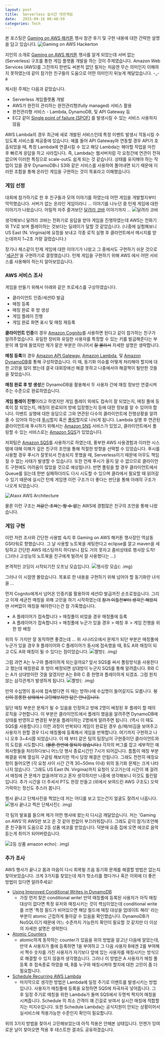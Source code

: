 ```yaml
---
layout: post
title:  Serverless 실시간 대전게임
date:   2015-09-16 00:48:59
categories: Tech
---
```


본 포스팅은 [Gaming on AWS 해커톤] 행사 참관 후기 및 구현 내용에 대한 간략한 설명을 담고 있습니다.
![Gaming on AWS Hackerton](/assets/images/aws_hackerton/Gaming_on_AWS_Hackathon_1000.png)


지인의 소개로 [Gaming on AWS 해커톤] 행사를 알게 되었는데 서버 없는 (Serverless) 구조를 통한 게임 플랫폼 개발을 하는 것이 주제였습니다.
Amazon Web Services (AWS)를 그전까지 한번도 써본적 없던 필자는 처음엔 무슨 의미인지 이해하지 못하였는데 같이 참가한 친구들의 도움으로 어떤 의미인지 뒤늦게 깨달았습니다. -_-a

제시된 주제는 다음과 같았습니다.

  * Serverless 게임플랫폼 개발
  * AWS가 완전히 관리하는 완전관리형(fully managed) 서비스 활용
   * 완전관리형 서비스 - Lambda, DynamoDB, 및 API Gateway 등
  * EC2 같이 [Single point of failure (SPOF)] 를 발생시킬 수 있는 서비스 사용하지 않음

AWS Lambda의 경우 최근에 새로 개발된 서비스인데 특정 이벤트 발생시 작동시킬 수 있도록 서비스를 제공중에 있습니다.
예를 들어 API Gateway와 연동할 경우 API가 호출되었을 때, 특정 Lambda에 연결시킬 수 있고 해당 Lambda는 해야할 작업을 마친 후 빠르게 응답을 하고 사라집니다.
즉, Lambda는 웹서버처럼 각 요청간에 연관이 전혀 없으며 이러한 특징으로 scale-out도 쉽게 되는 것 같습니다.
상태를 유지해야 하는 작업이 있을 경우 DynamoDB나 S3와 같은 서비스를 사용하여 풀어내면 되기 때문에 이러한 조합을 통해 온라인 게임을 구현하는 것이 목표라고 이해했습니다.


### 게임 선정

대회에 참가하기로 한 후 친구들과 모여 이야기를 하였는데 어떤 게임을 개발할지부터 막막했습니다.
서버가 없는 온라인 게임이라니 ...
이야기를 나누던 중 턴제 게임에 대한 이야기가 나왔습니다.
어릴적 자주 즐겨보던 [달려라 코바] 이야기까지 ...
![달려라 코바](/assets/images/aws_hackerton/cova.jpg)

생각해보니 달려라 코바는 전화기로 응답을 받아 게임을 진행하였는데 AWS는 전화기와 TV로 보며 플레이하는 것보다는 딜레이가 덜할 것 같았습니다.
(나중에 실험해보니 US East (N. Virginia)에 요청을 보내고 각종 로직 실행 후 클라언트에서 메시지를 받는데까지 1~2초 가량 걸렸습니다.)

장기나 체스같이 턴제 게임에 대한 이야기가 나왔고 그 중에서도 구현하기 쉬운 것으로 '[세균전]'을 구현하기로 결정했습니다.
턴제 게임을 구현하기 위해 AWS 에서 어떤 서비스를 사용해야 하는지 알아보았습니다.


### AWS 서비스 조사

게임을 만들기 위해서 아래와 같은 프로세스를 구상하였습니다.

  * 클라이언트 인증/세션ID 발급
  * 매칭 등록
  * 매칭 완료 후 방 생성
  * 게임 플레이 진행
  * 게임 완료 화면 표시 및 매칭 재등록

**클라이언트 인증**의 경우 [Amazon Cognito]를 사용하면 된다고 같이 참가하는 친구가 알려주었습니다.
유일한 장비와 유일한 사용자를 특정할 수 있는 키를 발급해준다는 부분이 꽤 맘에 들었지만 제가 맡은 부분은 아니어서 <del>잘 몰라서</del> 자세한 설명은 생략합니다.

**매칭 등록**의 경우 [Amazon API Gateway], [Amazon Lambda], 및 [Amazon DynamoDB]를 통해 구성하였습니다.
이 때, 동기화 이슈를 어떻게 처리해야 할지에 대한 고민을 많이 했는데 결국 대회장에선 해결 못하고 나중에서야 해결책이 될만한 것들을 찾았습니다.

**매칭 완료 후 방 생성**은 DynamoDB을 활용해서 두 사용자 간에 매칭 정보만 연결시켜주는 수준으로 완료하였습니다.

**게임 플레이 진행**이라고 하였지만 게임 플레이 외에도 접속이 잘 되었는지, 매칭 풀에 등록이 잘 되었는지, 매칭이 완료되어 방에 입장했는지 등에 대한 정보를 알 수 있어야 합니다.
이벤트 실행에 대한 응답으로 그와 연관된 다수의 클라이언트에 진행상황을 알려줄 수 있어야 하는데 [푸시]할지 혹은 [폴링]할지로 나뉘게 됩니다.
Lambda 실행 후 연관된 클라이언트에 푸시하기 위해서는 [Amazon SNS] 서비스가 있었고, 클라이언트에서 폴링할 수 있는 서비스로는 [Amazon SQS]가 있었습니다.

저희팀은 [Amazon SQS]를 사용하기로 하였는데, 풍부한 AWS 사용경험과 이러한 시스템에 대해 이해가 깊은 친구의 조언을 통해 적절한 방향을 선택할 수 있었습니다.
푸시를 사용할 경우 푸시가 잘못되서 전송되지 못했을 때, Serverless이기 때문에 아무도 책임질 수 없는 사태가 발생할 수 있습니다.
또한 언제 푸시가 올지 알 수 없으므로 클라이언트 구현에도 어려움이 많았을 것으로 예상됩니다.
반면 폴링을 할 경우 클라이언트에서 Queue를 읽는데 한번 실패하더라도 다시 시도할 수 있으며 클라에서 필요할 때 읽어갈 수 있기 때문에 실시간 턴제 게임엔 이런 구조가 더 좋다는 판단을 통해 아래의 구조가 나오게 되었습니다.

![Ataxx AWS Architecture](/assets/images/aws_hackerton/architecture.png)

물론 이런 구조는 <del>저같은 초짜는 할 수 없는</del> AWS에 경험많은 친구의 조언을 통해 나왔습니다.


### 게임 구현

이런 저런 조사와 간단한 사용법 숙지 후 Gaming on AWS 해커톤 행사장인 역삼동 GS타워로 향했습니다.
그 날 사용할 노트북을 세팅한다고 eclipse를 깔고 maven을 세팅하고 간단한 AWS 테스팅까지 하다보니 잠도 거의 못자고 좀비상태로 행사장 도착! 
(그러나 고성능의 노트북을 친구에게 빌려서 잘 사용했다는 ...)

본격적인 코딩이 시작되기전 오프닝 모습입니다.
![행사장 모습](/assets/images/aws_hackerton/stage_1.jpg){: .img}

그러나 이 시점엔 몰랐습니다.
목표로 한 내용을 구현하기 위해 넘어야 할 동기화란 녀석을 ...

먼저 Cognito에게서 넘어온 인증키를 활용하여 세션ID 발급까진 순조로웠습니다.
그리고 이제 세균전 매칭을 위해 고민을 하기 시작하였는데 <del>참가 이틀전부터 생각은 해왔지만</del> 서버없이 매칭을 해야한다는건 참 가혹했습니다.

  * A 플레이어가 접속합니다 > 매칭풀이 비었을 경우 매칭풀에 등록
  * A 플레이어가 접속합니다 > 매칭풀에 누군가 있을 경우 > 매칭 후 > 게임 진행을 위한 방 배정

위의 두 가지만 잘 동작하면 좋겠는데 ...
위 시나리오에서 문제가 되던 부분은 매칭풀에 누군가 있을 경우 B 플레이어와 C 플레이어가 동시에 접속했을 때, B도 A와 매칭이 되고 C도 A와 매칭이 될 수 있다는 점이었습니다.
![짤방](/assets/images/aws_hackerton/zzal1.jpg){: .img}

그럼 과연 A는 누구와 플레이하게 되는걸까요?
앞서 SQS를 써서 폴링방식을 사용한다고 했는데 매칭완료 후 방이 배정되면 상대방이 누군지 SQS를 통해 알려줍니다.
B와 C는 A가 상대방이란 것을 알겠지만 A는 B와 C 중 한명과 플레이하게 되겠죠.
그럼 원치않는 삼각관계가 발생하게 됩니다.
![짤방](/assets/images/aws_hackerton/zzal2.jpg){: .img}

만약 수십명이 동시에 접속했다면 이 때는 방하나에 수십명이 들어갈지도 모릅니다.
<del>정신이 몽롱한 상태에서 고민해보지만 답은 안나옵니다.</del>

일단 매칭 부분은 문제가 될 수 있음을 인정하고 방에 2명이 배정된 후 플레이 할 때의 로직을 구현합니다.
이 부분은 클라이언트에서 플레이 했음을 알려주면 DynamoDB에 상태를 반영하고 변경된 부분을 플레이하는 2명에게 알려주면 됩니다.
(역시 이 때도 SQS를 사용합니다.)
이런 과정이 반복되다 게임이 완료된 경우 승/패/비김을 보여주고 사용자가 원할 경우 다시 매칭풀에 등록해서 게임을 반복합니다.
여기까지 구현하고 나니 오후 3~4시쯤 되었습니다.
이 때 부터 같은 팀의 팀장님이 구현중이던 클라이언트와의 도킹을 시도합니다. <del>(물론 한번에 잘되지 않습니다.)</del>
각자의 버그를 잡고 세부적인 예외사항들을 처리하다보니 어느덧 행사 종료시간인 7시가 되어갑니다.
틈틈이 매칭 부분 해결을 위해 열심히 구글링 해보지만 역시 당장 해결은 안됩니다.
그래도 천천히 매칭요청이 들어오면 (각 요청 사이 시간 간격 30~50ms 이내) 위의 동기화 문제는 크게 나타나지 않습니다.
'그래도 US East (N. Virginia)까지 요청이 오고가는데 시간이 꽤 걸려서 매칭에 큰 문제가 없을꺼야'라고 혼자 생각하지만 나중에 생각해보니 이것도 틀린말입니다.
추가 시간을 더 주셔서 PT도 한장 만들고 (위에서 보여드린 AWS 구조도) 오락가락하는 정신도 추스러 봅니다.

행사 끝나고 단체사진을 찍었는데 저는 어디를 보고 있는건지 얼굴도 잘려서 나옵니다.
![행사 끝나고 찍은 단체사진](/assets/images/aws_hackerton/after_hackerton.jpg){: .img}

각 팀의 발표를 들으며 제가 어떤 행사에 왔는지 다시금 깨달았습니다.
저는 'Gaming on AWS'의 AWS만 보고 온 것 같아 한없이 부끄러워집니다.
그래도 같이 참가/조언해준 친구들의 도움으로 2등 상품 에코를 받았습니다.
덕분에 요즘 집에 오면 에코로 음악듣는게 취미가 되어버렸습니다.

![2등 상품 amazon echo](/assets/images/aws_hackerton/echo.jpg){: .img}


### 추가 조사

AWS 행사가 끝나고 몸과 마음이 다시 회복될 즈음 동기화 문제를 해결할 방법은 없는지 찾아보았습니다.
크게 3가지를 찾았는데 제가 헛소리를 했다거나 혹은 이외에 더 좋은 방법이 있다면 알려주세요!

  - [Using Improved Conditional Writes in DynamoDB]
    - 가장 먼저 찾은 conditional write! 만약 매칭풀에 등록된 사용자가 아직 매칭 대상이 없다면 특정 유저와 매칭시키는 것이 핵심이었는데 conditional write를 쓰면 '특정 필드가 비어있으면 해당 필드에 매칭 대상을 업데이트 해라' 라는 부분이 atomic 근접하게 돌아갈 수 있음을 확인했습니다. DynamoDB가 NoSQL이기 때문에 어느 수준까지 가능한지 확인이 필요할 것 같지만 더 이상의 자세한 설명은 생략한다.
  - [Atomic Counters]
    - atomic하게 동작하는 counter가 있음을 위의 방법을 알고난 다음에 알았는데, 만약 A 사용자가 풀에 등록하면 1을 부여하고 그 다음 사용자 B에겐 2를 부여해서 짝수 숫자를 가진 사용자가 자기보다 앞에 있는 사용자를 매칭시키는 방식으로 해결할 수 있지 않을까 생각했습니다. 그러나 이 방법은 A 사용자가 매칭 풀 등록 후 접속종료 하였을 때, B를 누구와 매칭시켜야 할지에 대한 고민이 좀 더 필요합니다.
  - [Schedule Recurring AWS Lambda]
    - 마지막으로 생각한 방법은 Lambda에 일정 주기로 이벤트를 발생시키는 방법입니다. 사용자가 매칭풀에 등록을 요청하면 SQS에 차곡차곡 넣어줍니다. 그 후 일정 주기로 매칭을 위한 Lambda가 돌며 SQS에서 두명씩 짝지어 매칭을 시켜줍니다. Schedule 의 최소 간격이 꽤 긴걸로 보여서 실시간 매칭에 적합할지는 미지수입니다. 또한 Schedule Lambda는 공식지원이 안되는 상황이어서 실서비스에 적용가능한 수준인지 확인이 필요합니다.

위의 3가지 방법을 찾아서 고민해보았는데 아직 적용은 안해본 상태입니다.
언젠가 잉여로운 날이 찾아오면 적용 후 테스트한 결과도 공유하겠습니다.


  
[Gaming on AWS 해커톤]: https://aws.amazon.com/ko/events/gaming-on-aws/hackathon/
[Single point of failure (SPOF)]: https://en.wikipedia.org/wiki/Single_point_of_failure
[세균전]: https://en.wikipedia.org/wiki/Ataxx
[Using Improved Conditional Writes in DynamoDB]: http://docs.aws.amazon.com/amazondynamodb/latest/developerguide/WorkingWithItems.html#WorkingWithItems.AtomicCounters
[Atomic Counters]: https://java.awsblog.com/post/Tx3RRJX73ZNOVL/Using-Improved-Conditional-Writes-in-DynamoDB
[달려라 코바]: https://namu.wiki/w/%EB%8B%AC%EB%A0%A4%EB%9D%BC%20%EC%BD%94%EB%B0%94
[푸시]: https://ko.wikipedia.org/wiki/%ED%91%B8%EC%8B%9C_%EA%B8%B0%EB%B2%95
[폴링]: https://ko.wikipedia.org/wiki/%ED%8F%B4%EB%A7%81_(%EC%BB%B4%ED%93%A8%ED%84%B0_%EA%B3%BC%ED%95%99)
[Amazon Cognito]: https://aws.amazon.com/ko/cognito/
[Amazon SNS]: https://aws.amazon.com/ko/sns/
[Amazon SQS]: https://aws.amazon.com/ko/sqs/
[Amazon API Gateway]: https://aws.amazon.com/ko/api-gateway/
[Amazon Lambda]: https://aws.amazon.com/ko/lambda/
[Amazon DynamoDB]: https://aws.amazon.com/ko/dynamodb/
[Schedule Recurring AWS Lambda]: https://alestic.com/2015/05/aws-lambda-recurring-schedule/